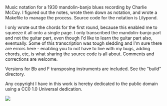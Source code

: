 Music notation for a 1930 mandolin-banjo blues recording by Charlie McCoy. I figured out the notes, wrote them down as notation, and wrote a Makefile to manage the process. Source code for the notation is Lilypond.

I only wrote out the chords for the first round, because this enabled me to squeeze it all onto a single page. I only transcribed the mandolin-banjo part and not the guitar part, even though I'd like to learn the guitar part also, eventually. Some of this transcription was tough sledding and I'm sure there are errors here - enabling you to not have to live with my bugs, adding chords, etc, is what sharing the source code is all about. Comments and corrections are welcome.

Versions for Bb and F transposing instruments are included. See the "build" directory.

Any copyright I have in this work is hereby dedicated to the public domain using a CC0 1.0 Universal dedication.

![](https://raw.github.com/lucasgonze/vicksburg-stomp/master/build/concert.png)
